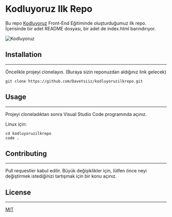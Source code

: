 # Kodluyoruz Ilk Repo
Bu repo [Kodluyoruz](https://kodluyoruz.org/tr/kodluyoruz/) Front-End Eğitiminde oluşturduğumuz ilk repo. İçerisinde bir adet README dosyası, bir adet de index.html barındırıyor.

![Kodluyoruz](https://i.hizliresim.com/38qshyo.png)

## Installation
-------------

Öncelikle projeyi clonelayın. (Buraya sizin reponuzdan aldığınız link gelecek)

```Git
git clone https://github.com/Davetsiiz/kodluyoruzilkrepo.git
```

## Usage
-------------

Projeyi cloneladıktan sonra Visual Studio Code programında açınız.

Linux için:

```Linux
cd kodluyoruzilkrepo
code .
```

## Contributing
-------------
Pull requestler kabul edilir. Büyük değişiklikler için, lütfen önce neyi değiştirmek istediğinizi tartışmak için bir konu açınız.

## License
----------

[MIT](https://choosealicense.com/licenses/mit/)
